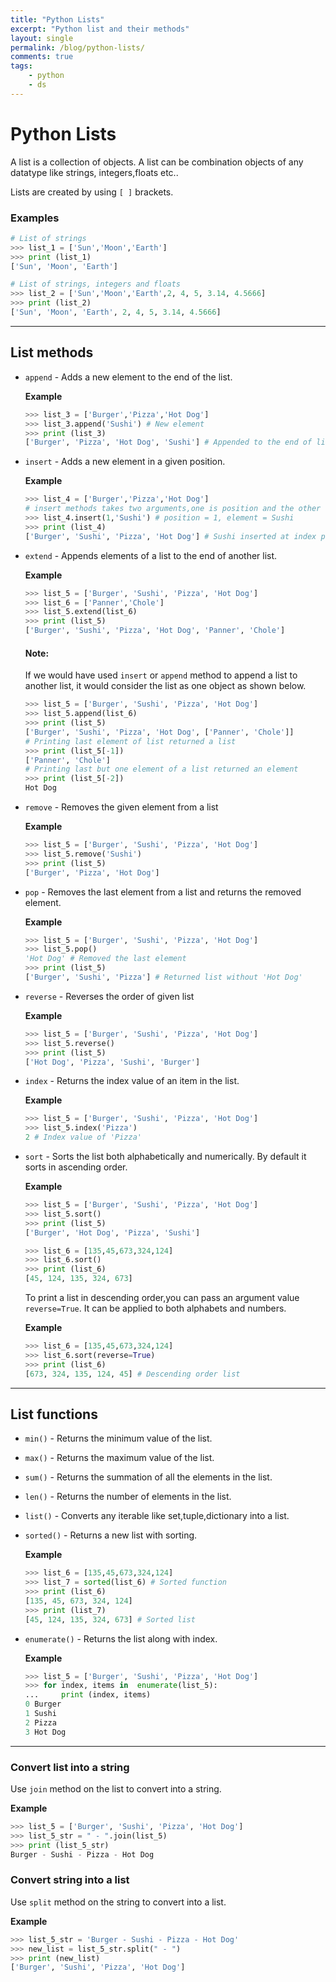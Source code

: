```yaml
---
title: "Python Lists"
excerpt: "Python list and their methods"
layout: single
permalink: /blog/python-lists/
comments: true
tags:
    - python
    - ds
---
```


# Python Lists

A list is a collection of objects. A list can be combination objects of any datatype like strings, integers,floats etc..

Lists are created by using `[ ]` brackets.

### Examples
``` python
# List of strings
>>> list_1 = ['Sun','Moon','Earth']
>>> print (list_1)
['Sun', 'Moon', 'Earth']
```
```python
# List of strings, integers and floats
>>> list_2 = ['Sun','Moon','Earth',2, 4, 5, 3.14, 4.5666]
>>> print (list_2)
['Sun', 'Moon', 'Earth', 2, 4, 5, 3.14, 4.5666]
```
---
## List methods

- `append` - Adds a new element to the end of the list.

    **Example**
    ```python
    >>> list_3 = ['Burger','Pizza','Hot Dog']
    >>> list_3.append('Sushi') # New element
    >>> print (list_3)
    ['Burger', 'Pizza', 'Hot Dog', 'Sushi'] # Appended to the end of list
    ```

- `insert` - Adds a new element in a given position.

    **Example**
    ```python
    >>> list_4 = ['Burger','Pizza','Hot Dog']
    # insert methods takes two arguments,one is position and the other one is element
    >>> list_4.insert(1,'Sushi') # position = 1, element = Sushi
    >>> print (list_4)
    ['Burger', 'Sushi', 'Pizza', 'Hot Dog'] # Sushi inserted at index position 1
    ```

- `extend` - Appends elements of a list to the end of another list.

    **Example**
    ```python
    >>> list_5 = ['Burger', 'Sushi', 'Pizza', 'Hot Dog']
    >>> list_6 = ['Panner','Chole']
    >>> list_5.extend(list_6)
    >>> print (list_5)
    ['Burger', 'Sushi', 'Pizza', 'Hot Dog', 'Panner', 'Chole']
    ```
    #### Note:
    If we would have used `insert` or `append` method to append a list to another list, it would consider the list as one object as shown below.
    ```python
    >>> list_5 = ['Burger', 'Sushi', 'Pizza', 'Hot Dog']
    >>> list_5.append(list_6)
    >>> print (list_5)
    ['Burger', 'Sushi', 'Pizza', 'Hot Dog', ['Panner', 'Chole']]
    # Printing last element of list returned a list
    >>> print (list_5[-1])
    ['Panner', 'Chole']
    # Printing last but one element of a list returned an element 
    >>> print (list_5[-2])
    Hot Dog
    ```
- `remove` - Removes the given element from a list

    **Example**
    ```python
    >>> list_5 = ['Burger', 'Sushi', 'Pizza', 'Hot Dog']
    >>> list_5.remove('Sushi')
    >>> print (list_5)
    ['Burger', 'Pizza', 'Hot Dog']
    ```


- `pop` - Removes the last element from a list and returns the removed element.

    **Example**
    ```python
    >>> list_5 = ['Burger', 'Sushi', 'Pizza', 'Hot Dog']
    >>> list_5.pop() 
    'Hot Dog' # Removed the last element
    >>> print (list_5)
    ['Burger', 'Sushi', 'Pizza'] # Returned list without 'Hot Dog'
    ```
- `reverse` - Reverses the order of given list

    **Example**
    ```python
    >>> list_5 = ['Burger', 'Sushi', 'Pizza', 'Hot Dog']
    >>> list_5.reverse()
    >>> print (list_5)
    ['Hot Dog', 'Pizza', 'Sushi', 'Burger']
    ```

- `index` - Returns the index value of an item in the list.

    **Example**
    ```python
    >>> list_5 = ['Burger', 'Sushi', 'Pizza', 'Hot Dog']
    >>> list_5.index('Pizza')
    2 # Index value of 'Pizza'
    ```


- `sort` - Sorts the list both alphabetically and numerically. By default it sorts in ascending order.

    **Example**
    ```python
    >>> list_5 = ['Burger', 'Sushi', 'Pizza', 'Hot Dog']
    >>> list_5.sort()
    >>> print (list_5)
    ['Burger', 'Hot Dog', 'Pizza', 'Sushi']
    ```
    ```python
    >>> list_6 = [135,45,673,324,124]
    >>> list_6.sort()
    >>> print (list_6)
    [45, 124, 135, 324, 673]
    ```

    To print a list in descending order,you can pass an argument value `reverse=True`. It can be applied to both alphabets and numbers.

    **Example**
    ```python
    >>> list_6 = [135,45,673,324,124]
    >>> list_6.sort(reverse=True) 
    >>> print (list_6)
    [673, 324, 135, 124, 45] # Descending order list
    ```
---

## List functions

- `min()` - Returns the minimum value of the list.

- `max()` - Returns the maximum value of the list.

- `sum()` - Returns the summation of all the elements in the list.

- `len()` - Returns the number of elements in the list.

- `list()` - Converts any iterable like set,tuple,dictionary into a list.

- `sorted()` - Returns a new list with sorting.

     **Example**
    ```python
    >>> list_6 = [135,45,673,324,124]
    >>> list_7 = sorted(list_6) # Sorted function
    >>> print (list_6)
    [135, 45, 673, 324, 124]
    >>> print (list_7)
    [45, 124, 135, 324, 673] # Sorted list
    ```

- `enumerate()` - Returns the list along with index.

    **Example**
    ```python
    >>> list_5 = ['Burger', 'Sushi', 'Pizza', 'Hot Dog']
    >>> for index, items in  enumerate(list_5):
    ...     print (index, items)
    0 Burger
    1 Sushi
    2 Pizza
    3 Hot Dog
    ```
---
### Convert list into a string

Use `join` method on the list to convert into a string.

**Example**

```python
>>> list_5 = ['Burger', 'Sushi', 'Pizza', 'Hot Dog']
>>> list_5_str = " - ".join(list_5)
>>> print (list_5_str)
Burger - Sushi - Pizza - Hot Dog
```
### Convert string into a list

Use `split` method on the string to convert into a list.

**Example**
```python
>>> list_5_str = 'Burger - Sushi - Pizza - Hot Dog' 
>>> new_list = list_5_str.split(" - ")
>>> print (new_list)
['Burger', 'Sushi', 'Pizza', 'Hot Dog']
```
